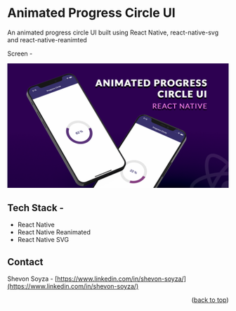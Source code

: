 # Animated Progress Circle UI

An animated progress circle UI built using React Native, react-native-svg and react-native-reanimted

Screen -

<div>
<img src="https://github.com/shevon14/animated-progress-circle-RN/blob/main/thumbnail.png" alt="screen1" width="800"/>
</div>

## Tech Stack -

* React Native
* React Native Reanimated
* React Native SVG


## Contact

Shevon Soyza - [https://www.linkedin.com/in/shevon-soyza/](https://www.linkedin.com/in/shevon-soyza/)


<p align="right">(<a href="#top">back to top</a>)</p>
